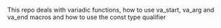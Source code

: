This repo deals with variadic functions, how to use va_start, va_arg and va_end macros and how to use the const type qualifier
